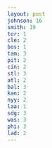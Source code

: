 ```yaml
---
layout: post
johnson: 16
smith: 19
tor: 1
cle: 2
bos: 1
tam: 3
pit: 2
cin: 2
stl: 3
atl: 2
bal: 3
kan: 2
nyy: 2
laa: 1
sdg: 3
was: 3
phi: 3
lad: 2
---
```

